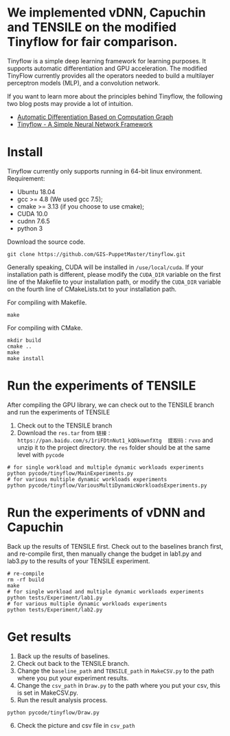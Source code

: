 # We implemented vDNN, Capuchin and TENSILE on the modified Tinyflow for fair comparison.
Tinyflow is a simple deep learning framework for learning purposes. It supports automatic 
differentiation and GPU acceleration. The modified TinyFlow currently provides all the operators needed 
to build a multilayer perceptron models (MLP), and a convolution network.

If you want to learn more about the principles behind Tinyflow, the following two blog posts may provide a lot of intuition.
+ [Automatic Differentiation Based on Computation Graph](https://lb-yu.github.io/2019/07/22/Automatic-Differentiation-Based-on-Computation-Graph/)
+ [Tinyflow - A Simple Neural Network Framework](https://lb-yu.github.io/2019/07/23/Tinyflow-A-Simple-Neural-Network-Framework/)


# Install
Tinyflow currently only supports running in 64-bit linux environment. Requirement:
+ Ubuntu 18.04
+ gcc >= 4.8 (We used gcc 7.5);
+ cmake >= 3.13 (if you choose to use cmake);
+ CUDA 10.0
+ cudnn 7.6.5
+ python 3

Download the source code.
```shell
git clone https://github.com/GIS-PuppetMaster/tinyflow.git
```

Generally speaking, CUDA will be installed in `/use/local/cuda`. 
If your installation path is different, please modify the `CUDA_DIR` variable on the first 
line of the Makefile to your installation path, or modify the `CUDA_DIR` variable on the 
fourth line of CMakeLists.txt to your installation path.

For compiling with Makefile.
```shell
make
```

For compiling with CMake.
```shell
mkdir build
cmake ..
make
make install
```

# Run the experiments of TENSILE
After compiling the GPU library, we can check out to the TENSILE branch and run the experiments of TENSILE
1. Check out to the TENSILE branch
2. Download the `res.tar` from `链接：https://pan.baidu.com/s/1riFDtnNut1_kQDkownfXtg 
提取码：rvxo` and unzip it to the project directory. the `res` folder should be at the same level with `pycode`
```shell
# for single workload and multiple dynamic workloads experiments
python pycode/tinyflow/MainExperiments.py
# for various multiple dynamic workloads experiments
python pycode/tinyflow/VariousMultiDynamicWorkloadsExperiments.py
```
# Run the experiments of vDNN and Capuchin
Back up the results of TENSILE first.
Check out to the baselines branch first, and re-compile first, then manually change the budget in lab1.py and lab3.py to the results of your TENSILE experiment. 
```shell
# re-compile
rm -rf build
make
# for single workload and multiple dynamic workloads experiments
python tests/Experiment/lab1.py
# for various multiple dynamic workloads experiments
python tests/Experiment/lab2.py
```

# Get results
1. Back up the results of baselines.
2. Check out back to the TENSILE branch.
3. Change the `baseline_path` and `TENSILE_path` in `MakeCSV.py` to the path where you put your experiment results.
4. Change the `csv_path` in `Draw.py` to the path where you put your csv, this is set in MakeCSV.py.
5. Run the result analysis process.
```shell
python pycode/tinyflow/Draw.py
```
6. Check the picture and csv file in `csv_path`
